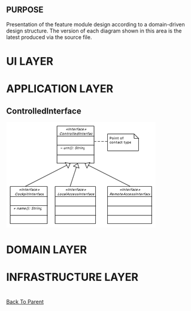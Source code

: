 ## PURPOSE
Presentation of the feature module design according to a domain-driven design structure.
The version of each diagram shown in this area is the latest produced via the source file.

# UI LAYER

# APPLICATION LAYER

## ControlledInterface
![image](ControlledInterface_description.PNG)

# DOMAIN LAYER

# INFRASTRUCTURE LAYER
#
[Back To Parent](../)
